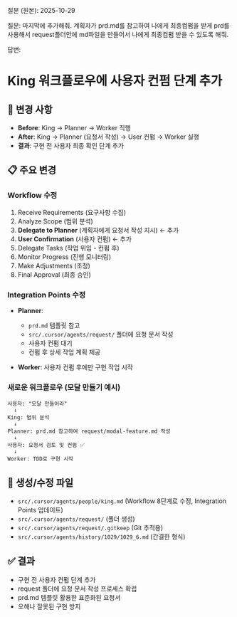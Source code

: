 질문 (원본):
2025-10-29

질문: 마지막에 추가해줘. 계획자가 prd.md를 참고하여 나에게 최종컴펌을 받게 prd를 사용해서 request폴더안에 md파일을 만들어서 나에게 최종컴펌 받을 수 있도록 해줘.

답변:

# King 워크플로우에 사용자 컨펌 단계 추가

## 🎯 변경 사항
- **Before**: King → Planner → Worker 직행
- **After**: King → Planner (요청서 작성) → User 컨펌 → Worker 실행
- **결과**: 구현 전 사용자 최종 확인 단계 추가

## 📋 주요 변경

### Workflow 수정
1. Receive Requirements (요구사항 수집)
2. Analyze Scope (범위 분석)
3. **Delegate to Planner** (계획자에게 요청서 작성 지시) ← 추가
4. **User Confirmation** (사용자 컨펌) ← 추가
5. Delegate Tasks (작업 위임 - 컨펌 후)
6. Monitor Progress (진행 모니터링)
7. Make Adjustments (조정)
8. Final Approval (최종 승인)

### Integration Points 수정
- **Planner**: 
  - `prd.md` 템플릿 참고
  - `src/.cursor/agents/request/` 폴더에 요청 문서 작성
  - 사용자 컨펌 대기
  - 컨펌 후 상세 작업 계획 제공

- **Worker**: 사용자 컨펌 후에만 구현 작업 시작

### 새로운 워크플로우 (모달 만들기 예시)
```
사용자: "모달 만들어라"
  ↓
King: 범위 분석
  ↓
Planner: prd.md 참고하여 request/modal-feature.md 작성
  ↓
사용자: 요청서 검토 및 컨펌 ✅
  ↓
Worker: TDD로 구현 시작
```

## 📂 생성/수정 파일
- `src/.cursor/agents/people/king.md` (Workflow 8단계로 수정, Integration Points 업데이트)
- `src/.cursor/agents/request/` (폴더 생성)
- `src/.cursor/agents/request/.gitkeep` (Git 추적용)
- `src/.cursor/agents/history/1029/1029_6.md` (간결한 형식)

## ✅ 결과
- 구현 전 사용자 컨펌 단계 추가
- request 폴더에 요청 문서 작성 프로세스 확립
- prd.md 템플릿 활용한 표준화된 요청서
- 오해나 잘못된 구현 방지

